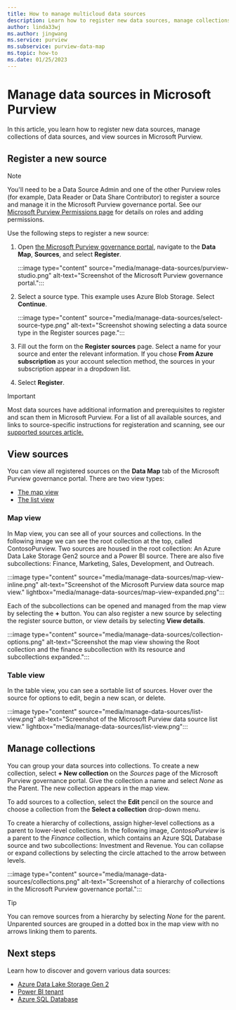 ```yaml
---
title: How to manage multicloud data sources
description: Learn how to register new data sources, manage collections of data sources, and view sources in Microsoft Purview.
author: linda33wj
ms.author: jingwang
ms.service: purview
ms.subservice: purview-data-map
ms.topic: how-to
ms.date: 01/25/2023
---
```


# Manage data sources in Microsoft Purview

In this article, you learn how to register new data sources, manage collections of data sources, and view sources in Microsoft Purview.

## Register a new source

>[!NOTE]
> You'll need to be a Data Source Admin and one of the other Purview roles (for example, Data Reader or Data Share Contributor) to register a source and manage it in the Microsoft Purview governance portal. See our [Microsoft Purview Permissions page](catalog-permissions.md) for details on roles and adding permissions.


Use the following steps to register a new source:

1. Open [the Microsoft Purview governance portal](https://web.purview.azure.com/resource/), navigate to the **Data Map**, **Sources**, and select **Register**.

   :::image type="content" source="media/manage-data-sources/purview-studio.png" alt-text="Screenshot of the Microsoft Purview governance portal.":::

1. Select a source type. This example uses Azure Blob Storage. Select **Continue**.

   :::image type="content" source="media/manage-data-sources/select-source-type.png" alt-text="Screenshot showing selecting a data source type in the Register sources page.":::

1. Fill out the form on the **Register sources** page. Select a name for your source and enter the relevant information. If you chose **From Azure subscription** as your account selection method, the sources in your subscription appear in a dropdown list.

1. Select **Register**.

>[!IMPORTANT]
>Most data sources have additional information and prerequisites to register and scan them in Microsoft Purview. For a list of all available sources, and links to source-specific instructions for registeration and scanning, see our [supported sources article.](microsoft-purview-connector-overview.md#microsoft-purview-data-map-available-data-sources)

## View sources

You can view all registered sources on the **Data Map** tab of the Microsoft Purview governance portal. 
There are two view types: 

- [The map view](#map-view)
- [The list view](#table-view)

### Map view

In Map view, you can see all of your sources and collections. In the following image we can see the root collection at the top, called ContosoPurview. Two sources are housed in the root collection: An Azure Data Lake Storage Gen2 source and a Power BI source. There are also five subcollections: Finance, Marketing, Sales, Development, and Outreach.

:::image type="content" source="media/manage-data-sources/map-view-inline.png" alt-text="Screenshot of the Microsoft Purview data source map view." lightbox="media/manage-data-sources/map-view-expanded.png":::

Each of the subcollections can be opened and managed from the map view by selecting the **+** button.
You can also register a new source by selecting the register source button, or view details by selecting **View details**.

:::image type="content" source="media/manage-data-sources/collection-options.png" alt-text="Screenshot the map view showing the Root collection and the finance subcollection with its resource and subcollections expanded.":::

### Table view

In the table view, you can see a sortable list of sources. Hover over the source for options to edit, begin a new scan, or delete.

:::image type="content" source="media/manage-data-sources/list-view.png" alt-text="Screenshot of the Microsoft Purview data source list view." lightbox="media/manage-data-sources/list-view.png":::

## Manage collections

You can group your data sources into collections. To create a new collection, select **+ New collection** on the *Sources* page of the Microsoft Purview governance portal. Give the collection a name and select *None* as the Parent. The new collection appears in the map view.

To add sources to a collection, select the **Edit** pencil on the source and choose a collection from the **Select a collection** drop-down menu.

To create a hierarchy of collections, assign higher-level collections as a parent to lower-level collections. In the following image, *ContosoPurview* is a parent to the *Finance* collection, which contains an Azure SQL Database source and two subcollections: Investment and Revenue. You can collapse or expand collections by selecting the circle attached to the arrow between levels.

:::image type="content" source="media/manage-data-sources/collections.png" alt-text="Screenshot of a hierarchy of collections in the Microsoft Purview governance portal.":::

>[!TIP] 
>You can remove sources from a hierarchy by selecting *None* for the parent. Unparented sources are grouped in a dotted box in the map view with no arrows linking them to parents.

## Next steps

Learn how to discover and govern various data sources:

* [Azure Data Lake Storage Gen 2](register-scan-adls-gen2.md)
* [Power BI tenant](register-scan-power-bi-tenant.md)
* [Azure SQL Database](register-scan-azure-sql-database.md)
